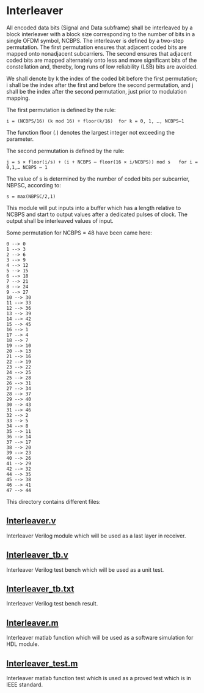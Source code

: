 # Interleaver

All encoded data bits (Signal and Data subframe) shall be interleaved by a block interleaver with a block size corresponding to the number of bits in a single OFDM symbol, NCBPS.
The interleaver is defined by a two-step permutation. The first permutation ensures that adjacent coded bits are mapped onto nonadjacent subcarriers. The second ensures that adjacent coded bits are mapped alternately onto less and more significant bits of the constellation and, thereby, long runs of low reliability (LSB) bits are avoided.

We shall denote by k the index of the coded bit before the first permutation; i shall be the index after the first and before the second permutation, and j shall be the index after the second permutation, just prior to modulation mapping.


The first permutation is defined by the rule:
```
i = (NCBPS/16) (k mod 16) + floor(k/16)  for k = 0, 1, …, NCBPS–1
```
The function floor (.) denotes the largest integer not exceeding the parameter.


The second permutation is defined by the rule:
```
j = s × floor(i/s) + (i + NCBPS – floor(16 × i/NCBPS)) mod s   for i = 0,1,… NCBPS – 1
```
The value of s is determined by the number of coded bits per subcarrier, NBPSC, according to:
```
s = max(NBPSC/2,1)
```

This module will put inputs into a buffer which has a length relative to NCBPS and start to output values after a dedicated pulses of clock. The output shall be interleaved values of input.

Some permutation for NCBPS = 48 have been came here:
```
0 --> 0
1 --> 3
2 --> 6
3 --> 9
4 --> 12
5 --> 15
6 --> 18
7 --> 21
8 --> 24
9 --> 27
10 --> 30
11 --> 33
12 --> 36
13 --> 39
14 --> 42
15 --> 45
16 --> 1
17 --> 4
18 --> 7
19 --> 10
20 --> 13
21 --> 16
22 --> 19
23 --> 22
24 --> 25
25 --> 28
26 --> 31
27 --> 34
28 --> 37
29 --> 40
30 --> 43
31 --> 46
32 --> 2
33 --> 5
34 --> 8
35 --> 11
36 --> 14
37 --> 17
38 --> 20
39 --> 23
40 --> 26
41 --> 29
42 --> 32
44 --> 35
45 --> 38
46 --> 41
47 --> 44
```

This directory contains different files:

## [Interleaver.v](https://github.com/sadrasabouri/802.11a/tree/master/Hardware/Transmitter/Interleaver/Interleaver.v)
Interleaver Verilog module which will be used as a last layer in receiver.

## [Interleaver_tb.v](https://github.com/sadrasabouri/802.11a/tree/master/Hardware/Transmitter/Interleaver/Interleaver_tb.v)
Interleaver Verilog test bench which will be used as a unit test.

## [Interleaver_tb.txt](https://github.com/sadrasabouri/802.11a/tree/master/Hardware/Transmitter/Interleaver/Interleaver_tb.txt)
Interleaver Verilog test bench result.

## [Interleaver.m](https://github.com/sadrasabouri/802.11a/tree/master/Hardware/Transmitter/Interleaver/Interleaver.m)
Interleaver matlab function which will be used as a software simulation for HDL module.

## [Interleaver_test.m](https://github.com/sadrasabouri/802.11a/tree/master/Hardware/Transmitter/Interleaver/Interleaver_test.m)
Interleaver matlab function test which is used as a proved test which is in IEEE standard.
